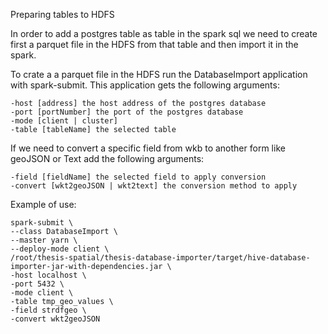 
Preparing tables to HDFS

In order to add a postgres table as table in the spark sql
 we need to create first a parquet file in the HDFS from
 that table and then import it in the spark.

 To crate a a parquet file in the HDFS run the DatabaseImport
 application with spark-submit. This application gets the following arguments:

    -host [address] the host address of the postgres database
    -port [portNumber] the port of the postgres database
    -mode [client | cluster]
    -table [tableName] the selected table

If we need to convert a specific field from wkb to another form like geoJSON or Text
add the following arguments:

    -field [fieldName] the selected field to apply conversion
    -convert [wkt2geoJSON | wkt2text] the conversion method to apply

Example of use:

    spark-submit \
    --class DatabaseImport \
    --master yarn \
    --deploy-mode client \
    /root/thesis-spatial/thesis-database-importer/target/hive-database-importer-jar-with-dependencies.jar \
    -host localhost \
    -port 5432 \
    -mode client \
    -table tmp_geo_values \
    -field strdfgeo \
    -convert wkt2geoJSON